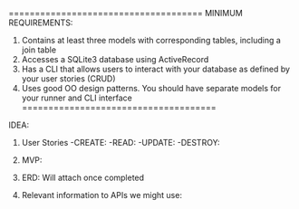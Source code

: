 =====================================
MINIMUM REQUIREMENTS:
1) Contains at least three models with corresponding tables, including a join table
2) Accesses a SQLite3 database using ActiveRecord
3) Has a CLI that allows users to interact with your database as defined by your user stories (CRUD)
4) Uses good OO design patterns. You should have separate models for your runner and CLI interface
=====================================

IDEA:

1) User Stories
    -CREATE:
    -READ:
    -UPDATE:
    -DESTROY:

2) MVP: 

3) ERD: Will attach once completed

4) Relevant information to APIs we might use: 